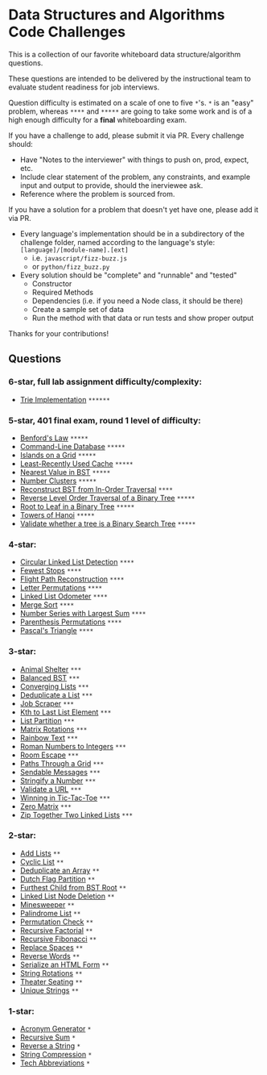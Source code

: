 # Data Structures and Algorithms Code Challenges

This is a collection of our favorite whiteboard data structure/algorithm questions.

These questions are intended to be delivered by the instructional team to evaluate student readiness for job interviews.

Question difficulty is estimated on a scale of one to five `*`'s. `*` is an "easy" problem, whereas `****` and `*****` are going to take some work and is of a high enough difficulty for a **final** whiteboarding exam.

If you have a challenge to add, please submit it via PR. Every challenge should:

- Have "Notes to the interviewer" with things to push on, prod, expect, etc.
- Include clear statement of the problem, any constraints, and example input and output to provide, should the inerviewee ask.
- Reference where the problem is sourced from.

If you have a solution for a problem that doesn't yet have one, please add it via PR.

- Every language's implementation should be in a subdirectory of the challenge folder, named according to the language's style: `[language]/[module-name].[ext]`
  - i.e. `javascript/fizz-buzz.js`
  - or `python/fizz_buzz.py`
- Every solution should be "complete" and "runnable" and "tested"
  - Constructor
  - Required Methods
  - Dependencies (i.e. if you need a Node class, it should be there)
  - Create a sample set of data
  - Run the method with that data or run tests and show proper output

Thanks for your contributions!

## Questions

### 6-star, full lab assignment difficulty/complexity:

- [Trie Implementation](./06-star/trie-implementation) `******`

### 5-star, 401 final exam, round 1 level of difficulty:

- [Benford's Law](./05-star/benfords-law) `*****`
- [Command-Line Database](./05-star/custom-db) `*****`
- [Islands on a Grid](./05-star/islands-on-a-grid) `*****`
- [Least-Recently Used Cache](./05-star/least-recently-used-cache) `*****`
- [Nearest Value in BST](./05-star/nearest-value-bst) `*****`
- [Number Clusters](./05-star/number_clusters) `*****`
- [Reconstruct BST from In-Order Traversal](./05-star/reconstructed-tree) `****`
- [Reverse Level Order Traversal of a Binary Tree](./05-star/reverse-level-order-tree) `*****`
- [Root to Leaf in a Binary Tree](./05-star/binary-root-leaf) `*****`
- [Towers of Hanoi](./05-star/hanoi) `*****`
- [Validate whether a tree is a Binary Search Tree](./05-star/validate-bst) `*****`

### 4-star:

- [Circular Linked List Detection](./04-star/circular-linkedlist) `****`
- [Fewest Stops](./04-star/fewest-stops) `****`
- [Flight Path Reconstruction](./04-star/reconstructed-flight-path) `****`
- [Letter Permutations](./04-star/letter-permutations) `****`
- [Linked List Odometer](./04-star/odometer) `****`
- [Merge Sort](./04-star/merge-sort) `****`
- [Number Series with Largest Sum](./04-star/largest-sum) `****`
- [Parenthesis Permutations](./04-star/paren-permutations) `****`
- [Pascal's Triangle](./04-star/pascals-triangle) `****`

### 3-star:

- [Animal Shelter](./03-star/animal-shelter) `***`
- [Balanced BST](./03-star/balanced-bst) `***`
- [Converging Lists](./03-star/converging-lists) `***`
- [Deduplicate a List](./03-star/dedupe-list) `***`
- [Job Scraper](./03-star/job-scraper) `***`
- [Kth to Last List Element](./03-star/kth-element) `***`
- [List Partition](./03-star/list-partition) `***`
- [Matrix Rotations](./03-star/rotate-matrix) `***`
- [Rainbow Text](./03-star/rainbow-text) `***`
- [Roman Numbers to Integers](./03-star/roman-numbers) `***`
- [Room Escape](./03-star/room-escape) `***`
- [Paths Through a Grid](./03-star/grid-paths) `***`
- [Sendable Messages](./03-star/sendable-messages) `***`
- [Stringify a Number](./03-star/stringify-number) `***`
- [Validate a URL](./03-star/validate-urls) `***`
- [Winning in Tic-Tac-Toe](./03-star/tictactoe-winner) `***`
- [Zero Matrix](./03-star/zero-matrix) `***`
- [Zip Together Two Linked Lists](./03-star/zip-lists) `***`

### 2-star:

- [Add Lists](./02-star/add-lists) `**`
- [Cyclic List](./02-star/cyclic-list) `**`
- [Deduplicate an Array](./02-star/dedupe-array) `**`
- [Dutch Flag Partition](./02-star/dutch-flag-partition) `**`
- [Furthest Child from BST Root](./02-star/furthest-child) `**`
- [Linked List Node Deletion](./02-star/node-deletion) `**`
- [Minesweeper](./02-star/minesweeper-mine-counting/) `**`
- [Palindrome List](./02-star/list-palindrome) `**`
- [Permutation Check](./02-star/permutation) `**`
- [Recursive Factorial](./02-star/recursive-factorial) `**`
- [Recursive Fibonacci](./02-star/recursive-fib) `**`
- [Replace Spaces](./02-star/replace-spaces) `**`
- [Reverse Words](./02-star/reverse-words) `**`
- [Serialize an HTML Form](./02-star/serialize-object) `**`
- [String Rotations](./02-star/string-rotations) `**`
- [Theater Seating](./02-star/theater-seating/) `**`
- [Unique Strings](./02-star/unique-string) `**`

### 1-star:

- [Acronym Generator](./01-star/acronym) `*`
- [Recursive Sum](./01-star/recursive-sum) `*`
- [Reverse a String](./01-star/reverse-string) `*`
- [String Compression](./01-star/compression) `*`
- [Tech Abbreviations](./01-star/tech-abbreviations) `*`
